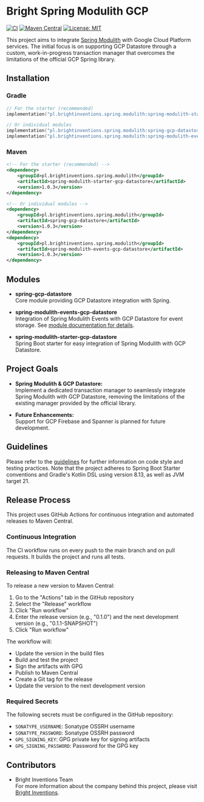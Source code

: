 # Bright Spring Modulith GCP

[![CI](https://github.com/bright/spring-modulith-gcp/actions/workflows/ci.yml/badge.svg)](https://github.com/bright/spring-modulith-gcp/actions/workflows/ci.yml)
[![Maven Central](https://img.shields.io/maven-central/v/pl.brightinventions.spring.modulith/spring-modulith-starter-gcp-datastore.svg)](https://central.sonatype.com/search?q=pl.brightinventions.spring.modulith)
[![License: MIT](https://img.shields.io/badge/License-MIT-yellow.svg)](https://opensource.org/licenses/MIT)

This project aims to integrate [Spring Modulith](https://spring.io/projects/spring-modulith) with Google Cloud Platform
services. The initial focus is on supporting GCP Datastore through a custom, work-in-progress transaction manager that
overcomes the limitations of the official GCP Spring library.

## Installation

### Gradle

```kotlin
// For the starter (recommended)
implementation("pl.brightinventions.spring.modulith:spring-modulith-starter-gcp-datastore:1.0.3")

// Or individual modules
implementation("pl.brightinventions.spring.modulith:spring-gcp-datastore:1.0.3")
implementation("pl.brightinventions.spring.modulith:spring-modulith-events-gcp-datastore:1.0.3")
```

### Maven

```xml
<!-- For the starter (recommended) -->
<dependency>
    <groupId>pl.brightinventions.spring.modulith</groupId>
    <artifactId>spring-modulith-starter-gcp-datastore</artifactId>
    <version>1.0.3</version>
</dependency>

<!-- Or individual modules -->
<dependency>
    <groupId>pl.brightinventions.spring.modulith</groupId>
    <artifactId>spring-gcp-datastore</artifactId>
    <version>1.0.3</version>
</dependency>
<dependency>
    <groupId>pl.brightinventions.spring.modulith</groupId>
    <artifactId>spring-modulith-events-gcp-datastore</artifactId>
    <version>1.0.3</version>
</dependency>
```

## Modules

- **spring-gcp-datastore**  
  Core module providing GCP Datastore integration with Spring.

- **spring-modulith-events-gcp-datastore**  
  Integration of Spring Modulith Events with GCP Datastore for event storage.
  See [module documentation for details](spring-modulith-events-gcp-datastore/README.md).

- **spring-modulith-starter-gcp-datastore**  
  Spring Boot starter for easy integration of Spring Modulith with GCP Datastore.

## Project Goals

- **Spring Modulith & GCP Datastore:**  
  Implement a dedicated transaction manager to seamlessly integrate Spring Modulith with GCP Datastore, removing the
  limitations of the existing manager provided by the official library.

- **Future Enhancements:**  
  Support for GCP Firebase and Spanner is planned for future development.

## Guidelines

Please refer to the [guidelines](.junie/guidelines.md) for further information on code style and testing practices. Note
that the project adheres to Spring Boot Starter conventions and Gradle's Kotlin DSL using version 8.13, as well as JVM
target 21.

## Release Process

This project uses GitHub Actions for continuous integration and automated releases to Maven Central.

### Continuous Integration

The CI workflow runs on every push to the main branch and on pull requests. It builds the project and runs all tests.

### Releasing to Maven Central

To release a new version to Maven Central:

1. Go to the "Actions" tab in the GitHub repository
2. Select the "Release" workflow
3. Click "Run workflow"
4. Enter the release version (e.g., "0.1.0") and the next development version (e.g., "0.1.1-SNAPSHOT")
5. Click "Run workflow"

The workflow will:
- Update the version in the build files
- Build and test the project
- Sign the artifacts with GPG
- Publish to Maven Central
- Create a Git tag for the release
- Update the version to the next development version

### Required Secrets

The following secrets must be configured in the GitHub repository:

- `SONATYPE_USERNAME`: Sonatype OSSRH username
- `SONATYPE_PASSWORD`: Sonatype OSSRH password
- `GPG_SIGNING_KEY`: GPG private key for signing artifacts
- `GPG_SIGNING_PASSWORD`: Password for the GPG key

## Contributors

- Bright Inventions Team  
  For more information about the company behind this project, please
  visit [Bright Inventions](https://brightinventions.pl).

